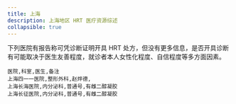 ```yaml
---
title: 上海
description: 上海地区 HRT 医疗资源综述
collapsible: true
---
```


下列医院有报告称可凭诊断证明开具 HRT 处方，但没有更多信息，是否开具诊断有可能取决于医生友善程度，就诊者本人女性化程度、自信程度等多方面因素。

```csv
医院,科室,医生,备注
上海四一一医院,整形外科,赵烨德,
上海长海医院,内分泌科,普通号,有雌二醇凝胶
上海长征医院,内分泌科,普通号,有雌二醇凝胶
```
